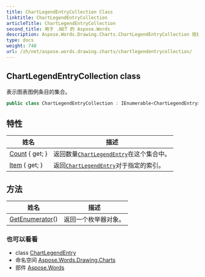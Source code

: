 ```yaml
---
title: ChartLegendEntryCollection Class
linktitle: ChartLegendEntryCollection
articleTitle: ChartLegendEntryCollection
second_title: 用于 .NET 的 Aspose.Words
description: Aspose.Words.Drawing.Charts.ChartLegendEntryCollection 班级. 表示图表图例条目的集合 在 C#.
type: docs
weight: 740
url: /zh/net/aspose.words.drawing.charts/chartlegendentrycollection/
---
```

## ChartLegendEntryCollection class

表示图表图例条目的集合。

```csharp
public class ChartLegendEntryCollection : IEnumerable<ChartLegendEntry>
```

## 特性

| 姓名 | 描述 |
| --- | --- |
| [Count](../../aspose.words.drawing.charts/chartlegendentrycollection/count/) { get; } | 返回数量[`ChartLegendEntry`](../chartlegendentry/)在这个集合中。 |
| [Item](../../aspose.words.drawing.charts/chartlegendentrycollection/item/) { get; } | 返回[`ChartLegendEntry`](../chartlegendentry/)对于指定的索引。 |

## 方法

| 姓名 | 描述 |
| --- | --- |
| [GetEnumerator](../../aspose.words.drawing.charts/chartlegendentrycollection/getenumerator/)() | 返回一个枚举器对象。 |

### 也可以看看

* class [ChartLegendEntry](../chartlegendentry/)
* 命名空间 [Aspose.Words.Drawing.Charts](../../aspose.words.drawing.charts/)
* 部件 [Aspose.Words](../../)
